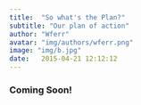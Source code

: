```yaml
---
title:  "So what's the Plan?"
subtitle: "Our plan of action"
author: "Wferr"
avatar: "img/authors/wferr.png"
image: "img/b.jpg"
date:   2015-04-21 12:12:12
---
```


### Coming Soon!
